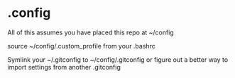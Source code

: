 # .config
All of this assumes you have placed this repo at ~/config

source ~/config/.custom_profile from your .bashrc

Symlink your ~/.gitconfig to ~/config/.gitconfig or figure out a better way to import settings from another .gitconfig